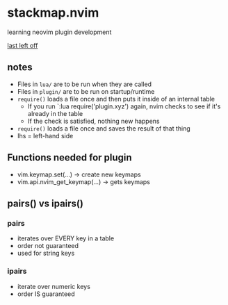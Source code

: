 # stackmap.nvim
learning neovim plugin development

[last left off](https://youtu.be/n4Lp4cV8YR0?si=-lu4cY-w58kV266K&t=4612)

## notes
* Files in `lua/` are to be run when they are called
* Files in `plugin/` are to be run on startup/runtime
* `require()` loads a file once and then puts it inside of an internal table
    - If you run `:lua require('plugin.xyz') again, nvim checks to see if it's already in the table
    - If the check is satisfied, nothing new happens 
* `require()` loads a file once and saves the result of that thing
* lhs = left-hand side


## Functions needed for plugin
* vim.keymap.set(...)           -> create new keymaps
* vim.api.nvim_get_keymap(...)  -> gets keymaps

## pairs() vs ipairs()
### pairs
* iterates over EVERY key in a table
* order not guaranteed
* used for string keys
### ipairs
* iterate over numeric keys
* order IS guaranteed

